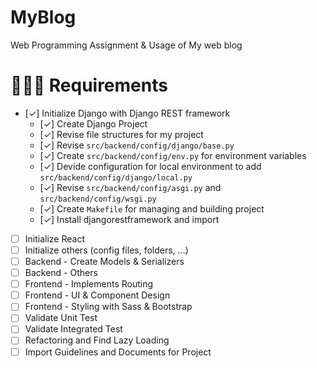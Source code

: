 # MyBlog
Web Programming Assignment &amp; Usage of My web blog

# 🧑🏼‍💻 Requirements
- [✓] Initialize Django with Django REST framework
  - [✓] Create Django Project
  - [✓] Revise file structures for my project
  - [✓] Revise `src/backend/config/django/base.py`
  - [✓] Create `src/backend/config/env.py` for environment variables
  - [✓] Devide configuration for local environment to add `src/backend/config/django/local.py`
  - [✓] Revise `src/backend/config/asgi.py` and `src/backend/config/wsgi.py`
  - [✓] Create `Makefile` for managing and building project
  - [✓] Install djangorestframework and import
- [ ] Initialize React
- [ ] Initialize others (config files, folders, ...)
- [ ] Backend - Create Models & Serializers
- [ ] Backend - Others
- [ ] Frontend - Implements Routing
- [ ] Frontend - UI & Component Design
- [ ] Frontend - Styling with Sass & Bootstrap
- [ ] Validate Unit Test
- [ ] Validate Integrated Test
- [ ] Refactoring and Find Lazy Loading
- [ ] Import Guidelines and Documents for Project